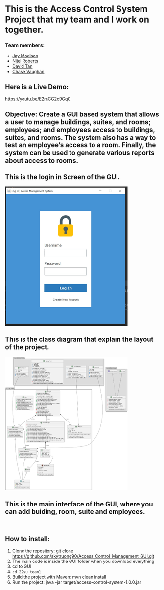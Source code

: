 # This is the Access Control System Project that my team and I work on together.

### Team members: 
- [Jay Madison](https://github.com/JayMad18)
- [Nijel Roberts](https://github.com/nijelroberts)
- [David Tan](https://github.com/skytruong90)
- [Chase Vaughan](https://github.com/cvaugh)

## Here is a Live Demo:
https://youtu.be/E2mCG2c9Gq0

## Objective: Create a GUI based system that allows a user to manage buildings, suites, and rooms; employees; and employees access to buildings, suites, and rooms. The system also has a way to test an employee’s access to a room. Finally, the system can be used to generate various reports about access to rooms.

## This is the login in Screen of the GUI.
<img src="Login_Screen.jpg" width="400">

## This is the class diagram that explain the layout of the project.
<img src="class_diagram.png" width="400">

## This is the main interface of the GUI, where you can add buiding, room, suite and employees. 
<img src="" width="400">

<img src="" width="400">

<img src="" width="400">

## How to install:
1. Clone the repository: git clone https://github.com/skytruong90/Access_Control_Management_GUI.git
2. The main code is inside the GUI folder when you download everything
3. cd to GUI
4. `cd 22su_team1`
5. Build the project with Maven: mvn clean install
6. Run the project: java -jar target/access-control-system-1.0.0.jar




